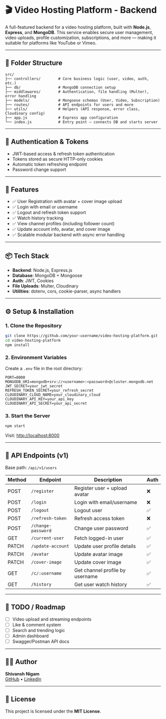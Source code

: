 # 🎬 Video Hosting Platform - Backend

A full-featured backend for a video hosting platform, built with **Node.js**, **Express**, and **MongoDB**. This service enables secure user management, video uploads, profile customization, subscriptions, and more — making it suitable for platforms like YouTube or Vimeo.

---

## 📁 Folder Structure

```
src/
├── controllers/        # Core business logic (user, video, auth, etc.)
├── db/                 # MongoDB connection setup
├── middlewares/        # Authentication, file handling (Multer), error handling
├── models/             # Mongoose schemas (User, Video, Subscription)
├── routes/             # API endpoints for users and more
├── utils/              # Helpers (API response, error class, Cloudinary config)
├── app.js              # Express app configuration
└── index.js            # Entry point – connects DB and starts server
```

---

## 🔐 Authentication & Tokens

- JWT-based access & refresh token authentication
- Tokens stored as secure HTTP-only cookies
- Automatic token refreshing endpoint
- Password change support

---

## 🚀 Features

- ✅ User Registration with avatar + cover image upload
- ✅ Login with email or username
- ✅ Logout and refresh token support
- ✅ Watch history tracking
- ✅ View channel profiles (including follower count)
- ✅ Update account info, avatar, and cover image
- ✅ Scalable modular backend with async error handling

---

## 📦 Tech Stack

- **Backend**: Node.js, Express.js
- **Database**: MongoDB + Mongoose
- **Auth**: JWT, Cookies
- **File Uploads**: Multer, Cloudinary
- **Utilities**: dotenv, cors, cookie-parser, async handlers

---

## ⚙️ Setup & Installation

### 1. Clone the Repository

```bash
git clone https://github.com/your-username/video-hosting-platform.git
cd video-hosting-platform
npm install
```

### 2. Environment Variables

Create a `.env` file in the root directory:

```env
PORT=8000
MONGODB_URI=mongodb+srv://<username>:<password>@cluster.mongodb.net
JWT_SECRET=your_jwt_secret
REFRESH_TOKEN_SECRET=your_refresh_secret
CLOUDINARY_CLOUD_NAME=your_cloudinary_cloud
CLOUDINARY_API_KEY=your_api_key
CLOUDINARY_API_SECRET=your_api_secret
```

### 3. Start the Server

```bash
npm start
```

Visit: [http://localhost:8000](http://localhost:8000)

---

## 🔌 API Endpoints (v1)

Base path: `/api/v1/users`

| Method | Endpoint           | Description                     | Auth |
| ------ | ------------------ | ------------------------------- | ---- |
| POST   | `/register`        | Register user + upload avatar   | ❌   |
| POST   | `/login`           | Login with email/username       | ❌   |
| POST   | `/logout`          | Logout user                     | ✅   |
| POST   | `/refresh-token`   | Refresh access token            | ❌   |
| POST   | `/change-password` | Change user password            | ✅   |
| GET    | `/current-user`    | Fetch logged-in user            | ✅   |
| PATCH  | `/update-account`  | Update user profile details     | ✅   |
| PATCH  | `/avatar`          | Update avatar image             | ✅   |
| PATCH  | `/cover-image`     | Update cover image              | ✅   |
| GET    | `/c/:username`     | Get channel profile by username | ✅   |
| GET    | `/history`         | Get user watch history          | ✅   |

---

## 📌 TODO / Roadmap

- [ ] Video upload and streaming endpoints
- [ ] Like & comment system
- [ ] Search and trending logic
- [ ] Admin dashboard
- [ ] Swagger/Postman API docs

---

## 🧑‍💻 Author

**Shivansh Nigam**  
[GitHub](https://github.com/your-username) • [LinkedIn](https://linkedin.com/in/your-profile)

---

## 📄 License

This project is licensed under the **MIT License**.

